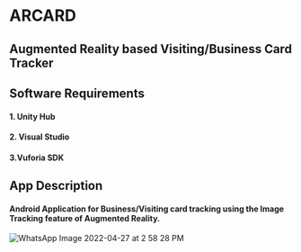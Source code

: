 # ARCARD
## Augmented Reality based Visiting/Business Card Tracker

## Software Requirements

#### 1. Unity Hub
#### 2. Visual Studio
#### 3.Vuforia SDK

## App Description

#### Android Application for Business/Visiting card tracking using the Image Tracking feature of Augmented Reality.

![WhatsApp Image 2022-04-27 at 2 58 28 PM](https://user-images.githubusercontent.com/90376200/165488721-2af754a3-088d-4c1f-a2ee-c576e676975d.jpeg)


